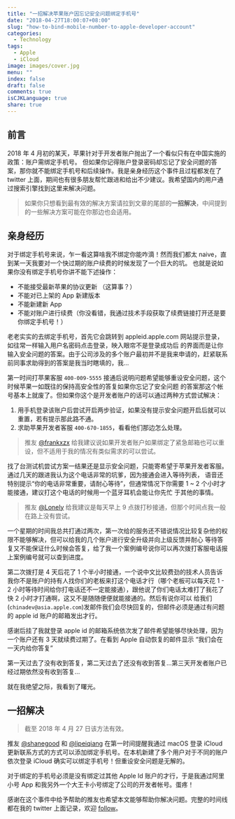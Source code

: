 ```yaml
---
title: "一招解决苹果账户因忘记安全问题绑定手机号"
date: "2018-04-27T18:00:07+08:00"
slug: "how-to-bind-mobile-number-to-apple-developer-account"
categories:
  - Technology
tags:
  - Apple
  - iCloud
image: images/cover.jpg
menu: ""
index: false
draft: false
comments: true
isCJKLanguage: true
share: true
---
```


## 前言

2018 年 4 月初的某天，苹果针对于开发者账户抛出了一个看似只有在中国实施的政策：账户需绑定手机号。
但如果你记得账户登录密码却忘记了安全问题的答案，那你就不能绑定手机号和后续操作。我是亲身经历这个事件且过程都发在了 twitter
上面，期间也有很多朋友帮忙跟进和给出不少建议。我希望国内的用户通过搜索引擎找到这里来解决问题。

> 如果你只想看到最有效的解决方案请拉到文章的尾部的**一招解决**，中间提到的一些解决方案可能在你那边也会适用。

## 亲身经历

对于绑定手机号来说，乍一看这算啥我不绑定你能咋滴！然而我们都太 naive，直到某一天我要对一个快过期的账户续费的时候发现了一个巨大的坑。
也就是说如果你没有绑定手机号你讲不能下述操作：

- 不能接受最新苹果的协议更新 （这算事？）
- 不能对已上架的 App 新建版本
- 不能新建新 App
- 不能对账户进行续费（你没看错，我通过技术手段获取了续费链接打开还是要你绑定手机号！）

老老实实的去绑定手机号，首先它会跳转到 appleid.apple.com 网站提示登录，如往常一样输入用户名密码点击登录，映入眼帘不是登录成功后
的界面而是让你输入安全问题的答案。由于公司涉及的多个账户最初并不是我来申请的，赶紧联系前同事求助得到的答案是我当时瞎填的，我...

第一时间打苹果客服 `400-009-5555` 接通后说明问题希望能够重设安全问题，这个时候苹果一如既往的保持高安全性的答复如果你忘记了安全问题
的答案那这个帐号基本上就废了。但如果你这个是开发者账户的话可以通过两种方式尝试解决：

1. 用手机登录该账户后尝试开启两步验证，如果没有提示安全问题开启后就可以重置，若有提示那此路不通。
1. 求助苹果开发者客服 `400-670-1855`，看看他们那边怎么处理。

> 推友 [@frankxzx](https://twitter.com/frankxzx624) 给我建议说如果开发者账户如果绑定了紧急邮箱也可以重设，但不适用于我的情况有类似需求的可以尝试。

找了台测试机尝试方案一结果还是显示安全问题，只能寄希望于苹果开发者客服。通过几天的跟进我认为这个电话非常的坑爹，因为接通会进入等待列表，
语音还特别提示“你的电话非常重要，请耐心等待”，但通常情况下你需要 1 ~ 2 个小时才能接通，建议打这个电话的时候用一个蓝牙耳机会能让你先忙
于其他的事情。

> 推友 [@Lonely](https://twitter.com/Lonely__Ma) 给我建议是每天早上 9 点拨打秒接通，但那个时间点我一般在路上没有尝试。

一个星期的时间我总共打通过两次，第一次给的服务还不错说情况比较复杂他的权限不能够解决，但可以给我的几个账户进行安全升级并向上级反馈并耐心
等待答复又不能保证什么时候会答复，给了我一个案例编号说你可以再次拨打客服电话报上案例编号就可以查到进度。

第二次拨打是 4 天后花了 1 个半小时接通，一个说中文比较费劲的技术人员告诉我你不是账户的持有人找你们的老板来打这个电话才行（哪个老板可以每天花
1 - 2 小时等待时间给你打电话还不一定能接通），跟他说了你们电话太难打了我花了快 2 小时才打通啊，这又不是随随便便就能接通的。然后有说你可以
给我们(`chinadev@asia.apple.com`)发邮件我们会尽快回复的，但邮件必须是通过有问题的 apple id 账户的邮箱发出才行。

感谢后挂了我就登录 apple id 的邮箱系统依次发了邮件希望能够尽快处理，因为一个账户还有 3 天就续费过期了。在看到 Apple 自动恢复的邮件显示
“我们会在一天内给你答复”

第一天过去了没有收到答复，第二天过去了还没有收到答复...第三天开发者账户已经过期依然没有收到答复...

就在我绝望之际，我看到了曙光。

## 一招解决

> 截至 2018 年 4 月 27 日该方法有效。

推友 [@shanegood](https://twitter.com/shanegood) 和 [@lipeiqiang](https://twitter.com/lipeiqiang) 在第一时间提醒我通过 macOS 登录
iCloud 更新联系方式的方式可以添加绑定手机号。在本机新建了多个用户对于不同的账户依次登录 iCloud 确实可以绑定手机号！但重设安全问题是无解的。

对于绑定的手机号必须是没有绑定过其他 Apple Id 账户的才行，于是我通过阿里小号 App 和我另外一个大王卡小号绑定了公司的开发者帐号。蛋疼！

感谢在这个事件中给予帮助的推友也希望本文能够帮助你解决问题。完整的时间线都在我的 twitter 上面记录，欢迎 [follow](https://twitter.com/icyleaf)。
